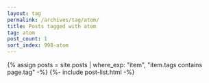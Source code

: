 ```yaml
---
layout: tag
permalink: /archives/tag/atom/
title: Posts tagged with atom
tag: atom
post_count: 1
sort_index: 998-atom
---
```

{% assign posts = site.posts | where_exp: "item", "item.tags contains page.tag" -%}
{%- include post-list.html -%}
